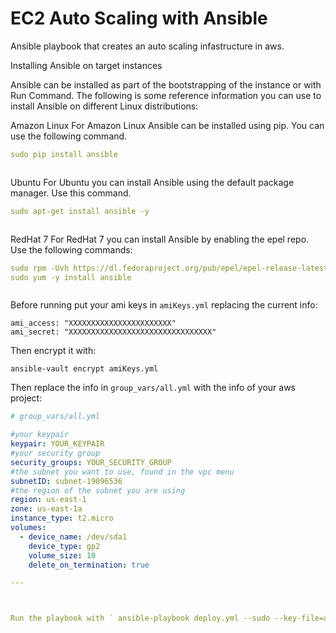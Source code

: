 # EC2 Auto Scaling with Ansible
Ansible playbook that creates an auto scaling infastructure in aws. 

Installing Ansible on target instances

Ansible can be installed as part of the bootstrapping of the instance or with Run Command. The following is some reference information you can use to install Ansible on different Linux distributions:

Amazon Linux
For Amazon Linux Ansible can be installed using pip. You can use the following command.
```yaml
sudo pip install ansible
```
```yaml
```
Ubuntu
For Ubuntu you can install Ansible using the default package manager. Use this command.
```yaml
sudo apt-get install ansible -y
```
```yaml
```
RedHat 7
For RedHat 7 you can install Ansible by enabling the epel repo. Use the following commands:
```yaml
sudo rpm -Uvh https://dl.fedoraproject.org/pub/epel/epel-release-latest-7.noarch.rpm
sudo yum -y install ansible
```
```yaml
```
Before running put your ami keys in `amiKeys.yml` replacing the current info:

    ami_access: "XXXXXXXXXXXXXXXXXXXXXXX"
    ami_secret: "XXXXXXXXXXXXXXXXXXXXXXXXXXXXXXXX"

Then encrypt it with:

    ansible-vault encrypt amiKeys.yml
    
Then replace the info in `group_vars/all.yml` with the info of your aws project:


```yaml
# group_vars/all.yml

#your keypair
keypair: YOUR_KEYPAIR
#your security group
security_groups: YOUR_SECURITY_GROUP
#the subnet you want to use, found in the vpc menu
subnetID: subnet-19096536
#the region of the subnet you are using
region: us-east-1
zone: us-east-1a
instance_type: t2.micro
volumes:
  - device_name: /dev/sda1
    device_type: gp2
    volume_size: 10
    delete_on_termination: true
```

```yaml
---



Run the playbook with ` ansible-playbook deploy.yml --sudo --key-file=aws-key.pem --ask-vault-pass -e group_name= -vv`
